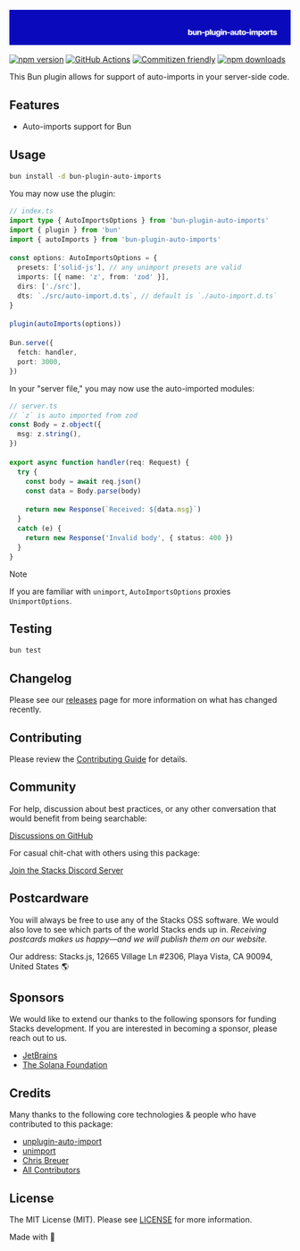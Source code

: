 ![Social Card of Bun Plugin Auto Imports](https://github.com/stacksjs/bun-plugin-auto-imports/blob/main/.github/art/cover.png)

[![npm version][npm-version-src]][npm-version-href]
[![GitHub Actions][github-actions-src]][github-actions-href]
[![Commitizen friendly](https://img.shields.io/badge/commitizen-friendly-brightgreen.svg)](http://commitizen.github.io/cz-cli/)
[![npm downloads][npm-downloads-src]][npm-downloads-href]
<!-- [![Codecov][codecov-src]][codecov-href] -->

This Bun plugin allows for support of auto-imports in your server-side code.

## Features

- Auto-imports support for Bun

## Usage

```bash
bun install -d bun-plugin-auto-imports
```

You may now use the plugin:

```ts
// index.ts
import type { AutoImportsOptions } from 'bun-plugin-auto-imports'
import { plugin } from 'bun'
import { autoImports } from 'bun-plugin-auto-imports'

const options: AutoImportsOptions = {
  presets: ['solid-js'], // any unimport presets are valid
  imports: [{ name: 'z', from: 'zod' }],
  dirs: ['./src'],
  dts: `./src/auto-import.d.ts`, // default is `./auto-import.d.ts`
}

plugin(autoImports(options))

Bun.serve({
  fetch: handler,
  port: 3000,
})
```

In your "server file," you may now use the auto-imported modules:

```ts
// server.ts
// `z` is auto imported from zod
const Body = z.object({
  msg: z.string(),
})

export async function handler(req: Request) {
  try {
    const body = await req.json()
    const data = Body.parse(body)

    return new Response(`Received: ${data.msg}`)
  }
  catch (e) {
    return new Response('Invalid body', { status: 400 })
  }
}
```

> [!NOTE]
> If you are familiar with `unimport`, `AutoImportsOptions` proxies `UnimportOptions`.

## Testing

```bash
bun test
```

## Changelog

Please see our [releases](https://github.com/stacksjs/bun-plugin-auto-imports/releases) page for more information on what has changed recently.

## Contributing

Please review the [Contributing Guide](https://github.com/stacksjs/contributing) for details.

## Community

For help, discussion about best practices, or any other conversation that would benefit from being searchable:

[Discussions on GitHub](https://github.com/stacksjs/stacks/discussions)

For casual chit-chat with others using this package:

[Join the Stacks Discord Server](https://discord.gg/stacksjs)

## Postcardware

You will always be free to use any of the Stacks OSS software. We would also love to see which parts of the world Stacks ends up in. _Receiving postcards makes us happy—and we will publish them on our website._

Our address: Stacks.js, 12665 Village Ln #2306, Playa Vista, CA 90094, United States 🌎

## Sponsors

We would like to extend our thanks to the following sponsors for funding Stacks development. If you are interested in becoming a sponsor, please reach out to us.

- [JetBrains](https://www.jetbrains.com/)
- [The Solana Foundation](https://solana.com/)

## Credits

Many thanks to the following core technologies & people who have contributed to this package:

- [unplugin-auto-import](https://github.com/unplugin/unplugin-auto-import)
- [unimport](https://github.com/unjs/unimport)
- [Chris Breuer](https://github.com/chrisbbreuer)
- [All Contributors](../../contributors)

## License

The MIT License (MIT). Please see [LICENSE](https://github.com/stacksjs/bun-plugin-auto-imports/tree/main/LICENSE.md) for more information.

Made with 💙

<!-- Badges -->
[npm-version-src]: <https://img.shields.io/npm/v/bun-plugin-auto-imports?style=flat-square>
[npm-version-href]: <https://npmjs.com/package/bun-plugin-auto-imports>
[npm-downloads-src]: <https://img.shields.io/npm/dm/bun-plugin-auto-imports?style=flat-square>
[npm-downloads-href]: <https://npmjs.com/package/bun-plugin-auto-imports>
[github-actions-src]: <https://img.shields.io/github/actions/workflow/status/stacksjs/bun-plugin-auto-imports/ci.yml?style=flat-square&branch=main>
[github-actions-href]: <https://github.com/stacksjs/bun-plugin-auto-imports/actions?query=workflow%3Aci>

<!-- [codecov-src]: https://img.shields.io/codecov/c/gh/stacksjs/bun-plugin-auto-imports/main?style=flat-square
[codecov-href]: https://codecov.io/gh/stacksjs/bun-plugin-auto-imports -->
